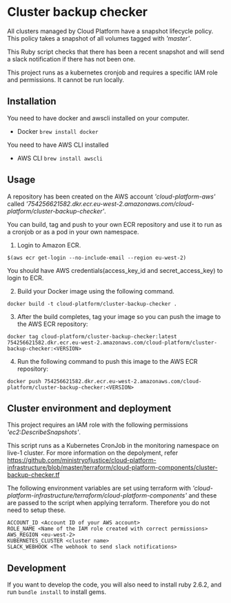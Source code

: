 # Cluster backup checker

All clusters managed by Cloud Platform have a snapshot lifecycle policy. This policy takes a snapshot of all volumes tagged with *'master'*.

This Ruby script checks that there has been a recent snapshot and will send a slack notification if there has not been one.

This project runs as a kubernetes cronjob and requires a specific IAM role and permissions. It cannot be run locally.

## Installation

You need to have docker and awscli installed on your computer.

* Docker
```brew install docker```

You need to have AWS CLI installed 

* AWS CLI
```brew install awscli```

## Usage
A repository has been created on the AWS account *'cloud-platform-aws'* called *'754256621582.dkr.ecr.eu-west-2.amazonaws.com/cloud-platform/cluster-backup-checker'*. 

You can build, tag and push to your own ECR repository and use it to run as a cronjob or as a pod in your own namespace. 

1) Login to Amazon ECR. 

```
$(aws ecr get-login --no-include-email --region eu-west-2)
```

You should have AWS credentials(access_key_id and secret_access_key) to login to ECR.

2) Build your Docker image using the following command.

```
docker build -t cloud-platform/cluster-backup-checker .
```

3) After the build completes, tag your image so you can push the image to the AWS ECR repository:

```
docker tag cloud-platform/cluster-backup-checker:latest 754256621582.dkr.ecr.eu-west-2.amazonaws.com/cloud-platform/cluster-backup-checker:<VERSION>
```

4) Run the following command to push this image to the AWS ECR repository:

```
docker push 754256621582.dkr.ecr.eu-west-2.amazonaws.com/cloud-platform/cluster-backup-checker:<VERSION>
```

## Cluster environment and deployment
This project requires an IAM role with the following permissions *'ec2:DescribeSnapshots'*.

This script runs as a Kubernetes CronJob in the monitoring namespace on live-1 cluster. For more information on the depolyment, refer https://github.com/ministryofjustice/cloud-platform-infrastructure/blob/master/terraform/cloud-platform-components/cluster-backup-checker.tf

The following environment variables are set using terraform with *'cloud-platform-infrastructure/terraform/cloud-platform-components'* and these are passed to the script when applying terraform. Therefore you do not need to setup these.

```
ACCOUNT_ID <Account ID of your AWS account>
ROLE_NAME <Name of the IAM role created with correct permissions>
AWS_REGION <eu-west-2>
KUBERNETES_CLUSTER <cluster name>
SLACK_WEBHOOK <The webhook to send slack notifications>
```

## Development

If you want to develop the code, you will also need to install ruby 2.6.2, and run `bundle install` to install gems.




